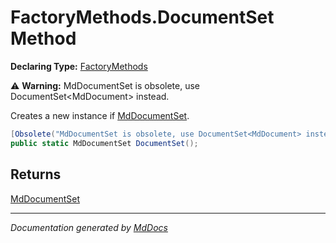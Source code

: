 ﻿# FactoryMethods.DocumentSet Method

**Declaring Type:** [FactoryMethods](../index.md)

⚠️ **Warning:** MdDocumentSet is obsolete, use DocumentSet\<MdDocument\> instead.

Creates a new instance if [MdDocumentSet](../../MdDocumentSet/index.md).

```csharp
[Obsolete("MdDocumentSet is obsolete, use DocumentSet<MdDocument> instead.")]
public static MdDocumentSet DocumentSet();
```

## Returns

[MdDocumentSet](../../MdDocumentSet/index.md)

___

*Documentation generated by [MdDocs](https://github.com/ap0llo/mddocs)*
